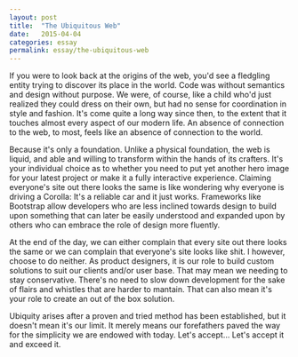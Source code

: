 ```yaml
---
layout: post
title:  "The Ubiquitous Web"
date:   2015-04-04
categories: essay
permalink: essay/the-ubiquitous-web
---
```


If you were to look back at the origins of the web, you'd see a fledgling entity trying to discover its place in the world. Code was without semantics and design without purpose. We were, of course, like a child who'd just realized they could dress on their own, but had no sense for coordination in style and fashion. It's come quite a long way since then, to the extent that it touches almost every aspect of our modern life. An absence of connection to the web, to most, feels like an absence of connection to the world.


Because it's only a foundation. Unlike a physical foundation, the web is liquid, and able and willing to transform within the hands of its crafters. It's your individual choice as to whether you need to put yet another hero image for your latest project or make it a fully interactive experience. Claiming everyone's site out there looks the same is like wondering why everyone is driving a Corolla: It's a reliable car and it just works. Frameworks like Bootstrap allow developers who are less inclined towards design to build upon something that can later be easily understood and expanded upon by others who can embrace the role of design more fluently.

At the end of the day, we can either complain that every site out there looks the same or we can complain that everyone's site looks like shit. I however, choose to do neither. As product designers, it is our role to build custom solutions to suit our clients and/or user base. That may mean we needing to stay conservative. There's no need to slow down development for the sake of flairs and whistles that are harder to mantain. That can also mean it's your role to create an out of the box solution. 

Ubiquity arises after a proven and tried method has been established, but it doesn't mean it's our limit. It merely means our forefathers paved the way for the simplicity we are endowed with today. Let's accept... Let's accept it and exceed it.
